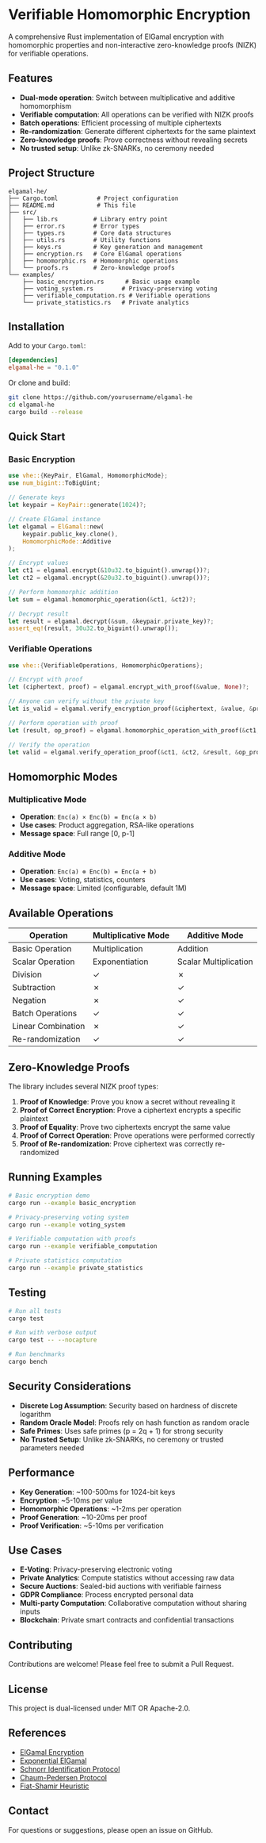 # Verifiable Homomorphic Encryption

A comprehensive Rust implementation of ElGamal encryption with homomorphic properties and non-interactive zero-knowledge proofs (NIZK) for verifiable operations.

## Features

- **Dual-mode operation**: Switch between multiplicative and additive homomorphism
- **Verifiable computation**: All operations can be verified with NIZK proofs
- **Batch operations**: Efficient processing of multiple ciphertexts
- **Re-randomization**: Generate different ciphertexts for the same plaintext
- **Zero-knowledge proofs**: Prove correctness without revealing secrets
- **No trusted setup**: Unlike zk-SNARKs, no ceremony needed

## Project Structure

```
elgamal-he/
├── Cargo.toml           # Project configuration
├── README.md            # This file
├── src/
│   ├── lib.rs          # Library entry point
│   ├── error.rs        # Error types
│   ├── types.rs        # Core data structures
│   ├── utils.rs        # Utility functions
│   ├── keys.rs         # Key generation and management
│   ├── encryption.rs   # Core ElGamal operations
│   ├── homomorphic.rs  # Homomorphic operations
│   └── proofs.rs       # Zero-knowledge proofs
└── examples/
    ├── basic_encryption.rs      # Basic usage example
    ├── voting_system.rs        # Privacy-preserving voting
    ├── verifiable_computation.rs # Verifiable operations
    └── private_statistics.rs   # Private analytics

```

## Installation

Add to your `Cargo.toml`:

```toml
[dependencies]
elgamal-he = "0.1.0"
```

Or clone and build:

```bash
git clone https://github.com/yourusername/elgamal-he
cd elgamal-he
cargo build --release
```

## Quick Start

### Basic Encryption

```rust
use vhe::{KeyPair, ElGamal, HomomorphicMode};
use num_bigint::ToBigUint;

// Generate keys
let keypair = KeyPair::generate(1024)?;

// Create ElGamal instance
let elgamal = ElGamal::new(
    keypair.public_key.clone(),
    HomomorphicMode::Additive
);

// Encrypt values
let ct1 = elgamal.encrypt(&10u32.to_biguint().unwrap())?;
let ct2 = elgamal.encrypt(&20u32.to_biguint().unwrap())?;

// Perform homomorphic addition
let sum = elgamal.homomorphic_operation(&ct1, &ct2)?;

// Decrypt result
let result = elgamal.decrypt(&sum, &keypair.private_key)?;
assert_eq!(result, 30u32.to_biguint().unwrap());
```

### Verifiable Operations

```rust
use vhe::{VerifiableOperations, HomomorphicOperations};

// Encrypt with proof
let (ciphertext, proof) = elgamal.encrypt_with_proof(&value, None)?;

// Anyone can verify without the private key
let is_valid = elgamal.verify_encryption_proof(&ciphertext, &value, &proof);

// Perform operation with proof
let (result, op_proof) = elgamal.homomorphic_operation_with_proof(&ct1, &ct2)?;

// Verify the operation
let valid = elgamal.verify_operation_proof(&ct1, &ct2, &result, &op_proof);
```

## Homomorphic Modes

### Multiplicative Mode
- **Operation**: `Enc(a) × Enc(b) = Enc(a × b)`
- **Use cases**: Product aggregation, RSA-like operations
- **Message space**: Full range [0, p-1]

### Additive Mode
- **Operation**: `Enc(a) ⊗ Enc(b) = Enc(a + b)`
- **Use cases**: Voting, statistics, counters
- **Message space**: Limited (configurable, default 1M)

## Available Operations

| Operation | Multiplicative Mode | Additive Mode |
|-----------|-------------------|---------------|
| Basic Operation | Multiplication | Addition |
| Scalar Operation | Exponentiation | Scalar Multiplication |
| Division | ✓ | ✗ |
| Subtraction | ✗ | ✓ |
| Negation | ✗ | ✓ |
| Batch Operations | ✓ | ✓ |
| Linear Combination | ✗ | ✓ |
| Re-randomization | ✓ | ✓ |

## Zero-Knowledge Proofs

The library includes several NIZK proof types:

1. **Proof of Knowledge**: Prove you know a secret without revealing it
2. **Proof of Correct Encryption**: Prove a ciphertext encrypts a specific plaintext
3. **Proof of Equality**: Prove two ciphertexts encrypt the same value
4. **Proof of Correct Operation**: Prove operations were performed correctly
5. **Proof of Re-randomization**: Prove ciphertext was correctly re-randomized

## Running Examples

```bash
# Basic encryption demo
cargo run --example basic_encryption

# Privacy-preserving voting system
cargo run --example voting_system

# Verifiable computation with proofs
cargo run --example verifiable_computation

# Private statistics computation
cargo run --example private_statistics
```

## Testing

```bash
# Run all tests
cargo test

# Run with verbose output
cargo test -- --nocapture

# Run benchmarks
cargo bench
```

## Security Considerations

- **Discrete Log Assumption**: Security based on hardness of discrete logarithm
- **Random Oracle Model**: Proofs rely on hash function as random oracle
- **Safe Primes**: Uses safe primes (p = 2q + 1) for strong security
- **No Trusted Setup**: Unlike zk-SNARKs, no ceremony or trusted parameters needed

## Performance

- **Key Generation**: ~100-500ms for 1024-bit keys
- **Encryption**: ~5-10ms per value
- **Homomorphic Operations**: ~1-2ms per operation
- **Proof Generation**: ~10-20ms per proof
- **Proof Verification**: ~5-10ms per verification

## Use Cases

- **E-Voting**: Privacy-preserving electronic voting
- **Private Analytics**: Compute statistics without accessing raw data
- **Secure Auctions**: Sealed-bid auctions with verifiable fairness
- **GDPR Compliance**: Process encrypted personal data
- **Multi-party Computation**: Collaborative computation without sharing inputs
- **Blockchain**: Private smart contracts and confidential transactions

## Contributing

Contributions are welcome! Please feel free to submit a Pull Request.

## License

This project is dual-licensed under MIT OR Apache-2.0.

## References

- [ElGamal Encryption](https://en.wikipedia.org/wiki/ElGamal_encryption)
- [Exponential ElGamal](https://crypto.stanford.edu/pbc/notes/crypto/additive.html)
- [Schnorr Identification Protocol](https://en.wikipedia.org/wiki/Schnorr_signature)
- [Chaum-Pedersen Protocol](https://link.springer.com/chapter/10.1007/3-540-48285-7_24)
- [Fiat-Shamir Heuristic](https://en.wikipedia.org/wiki/Fiat%E2%80%93Shamir_heuristic)

## Contact

For questions or suggestions, please open an issue on GitHub.